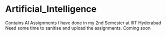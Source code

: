 # Artificial_Intelligence

Contains AI Assignments I have done in my 2nd Semester at IIIT Hyderabad
Need some time to sanitise and upload the assignments. Coming soon
